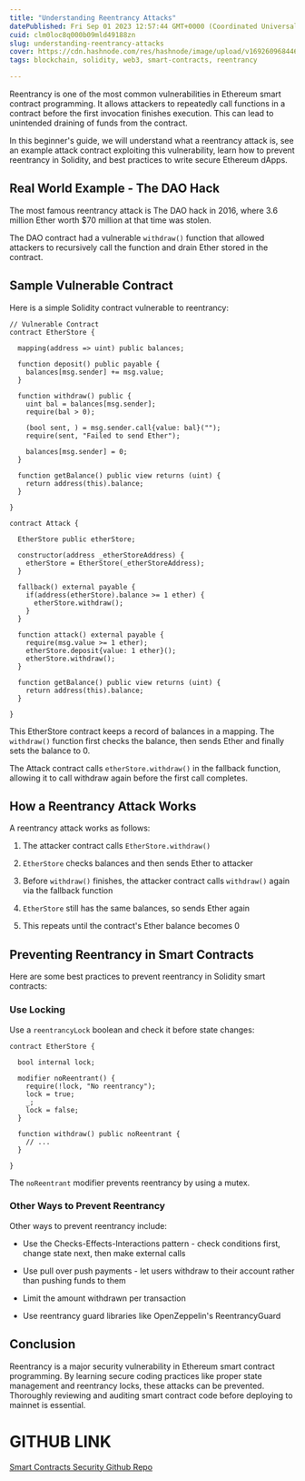 ```yaml
---
title: "Understanding Reentrancy Attacks"
datePublished: Fri Sep 01 2023 12:57:44 GMT+0000 (Coordinated Universal Time)
cuid: clm0loc8q000b09mld49188zn
slug: understanding-reentrancy-attacks
cover: https://cdn.hashnode.com/res/hashnode/image/upload/v1692609684469/cf8f8ffc-90fd-4625-a328-c7c2822da195.png
tags: blockchain, solidity, web3, smart-contracts, reentrancy

---
```


Reentrancy is one of the most common vulnerabilities in Ethereum smart contract programming. It allows attackers to repeatedly call functions in a contract before the first invocation finishes execution. This can lead to unintended draining of funds from the contract.

In this beginner's guide, we will understand what a reentrancy attack is, see an example attack contract exploiting this vulnerability, learn how to prevent reentrancy in Solidity, and best practices to write secure Ethereum dApps.

## Real World Example - The DAO Hack

The most famous reentrancy attack is The DAO hack in 2016, where 3.6 million Ether worth $70 million at that time was stolen.

The DAO contract had a vulnerable `withdraw()` function that allowed attackers to recursively call the function and drain Ether stored in the contract.

## Sample Vulnerable Contract

Here is a simple Solidity contract vulnerable to reentrancy:

```solidity
// Vulnerable Contract
contract EtherStore {

  mapping(address => uint) public balances;

  function deposit() public payable {
    balances[msg.sender] += msg.value;
  }

  function withdraw() public {
    uint bal = balances[msg.sender];
    require(bal > 0);

    (bool sent, ) = msg.sender.call{value: bal}("");
    require(sent, "Failed to send Ether");

    balances[msg.sender] = 0;
  }

  function getBalance() public view returns (uint) {
    return address(this).balance;
  }

}

contract Attack {

  EtherStore public etherStore;

  constructor(address _etherStoreAddress) {
    etherStore = EtherStore(_etherStoreAddress);
  }

  fallback() external payable {
    if(address(etherStore).balance >= 1 ether) {
      etherStore.withdraw();
    }
  }

  function attack() external payable {
    require(msg.value >= 1 ether);
    etherStore.deposit{value: 1 ether}();
    etherStore.withdraw();
  }

  function getBalance() public view returns (uint) {
    return address(this).balance;
  }

}
```

This EtherStore contract keeps a record of balances in a mapping. The `withdraw()` function first checks the balance, then sends Ether and finally sets the balance to 0.

The Attack contract calls `etherStore.withdraw()` in the fallback function, allowing it to call withdraw again before the first call completes.

## **How a Reentrancy Attack Works**

A reentrancy attack works as follows:

1. The attacker contract calls `EtherStore.withdraw()`
    
2. `EtherStore` checks balances and then sends Ether to attacker
    
3. Before `withdraw()` finishes, the attacker contract calls `withdraw()` again via the fallback function
    
4. `EtherStore` still has the same balances, so sends Ether again
    
5. This repeats until the contract's Ether balance becomes 0
    

## Preventing Reentrancy in Smart Contracts

Here are some best practices to prevent reentrancy in Solidity smart contracts:

### Use Locking

Use a `reentrancyLock` boolean and check it before state changes:

```solidity
contract EtherStore {

  bool internal lock; 

  modifier noReentrant() {
    require(!lock, "No reentrancy");
    lock = true;
    _;
    lock = false;
  }

  function withdraw() public noReentrant {
    // ...
  }

}
```

The `noReentrant` modifier prevents reentrancy by using a mutex.

### **Other Ways to Prevent Reentrancy**

Other ways to prevent reentrancy include:

* Use the Checks-Effects-Interactions pattern - check conditions first, change state next, then make external calls
    
* Use pull over push payments - let users withdraw to their account rather than pushing funds to them
    
* Limit the amount withdrawn per transaction
    
* Use reentrancy guard libraries like OpenZeppelin's ReentrancyGuard
    

## Conclusion

Reentrancy is a major security vulnerability in Ethereum smart contract programming. By learning secure coding practices like proper state management and reentrancy locks, these attacks can be prevented. Thoroughly reviewing and auditing smart contract code before deploying to mainnet is essential.

# GITHUB LINK

[Smart Contracts Security Github Repo](https://github.com/moayaan1911/smartContracts-Security)